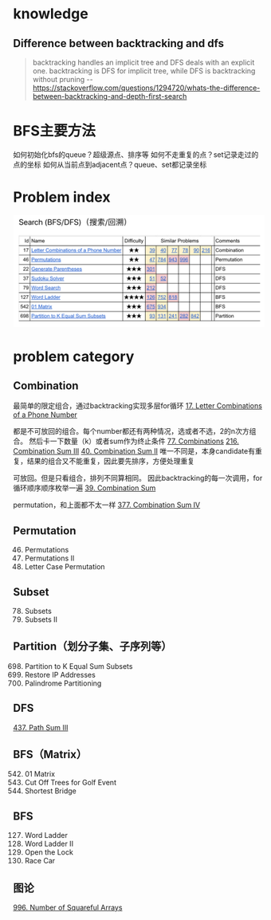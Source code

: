 # knowledge
## Difference between backtracking and dfs
>backtracking handles an implicit tree and DFS deals with an explicit one. 
backtracking is DFS for implicit tree, while DFS is backtracking without pruning
-- https://stackoverflow.com/questions/1294720/whats-the-difference-between-backtracking-and-depth-first-search

# BFS主要方法
如何初始化bfs的queue？超级源点、排序等
如何不走重复的点？set记录走过的点的坐标
如何从当前点到adjacent点？queue、set都记录坐标

# Problem index
![](/lc/images/backtrack-search.png)


# problem category

## Combination
最简单的限定组合，通过backtracking实现多层for循环
[17. Letter Combinations of a Phone Number](https://leetcode.com/problems/letter-combinations-of-a-phone-number/)

都是不可放回的组合。每个number都还有两种情况，选或者不选，2的n次方组合。 然后卡一下数量（k）或者sum作为终止条件
[77. Combinations](https://leetcode.cn/problems/combinations/)
[216. Combination Sum III](https://leetcode.com/problems/combination-sum-iii/) 
[40. Combination Sum II](https://leetcode.com/problems/combination-sum-ii/)  唯一不同是，本身candidate有重复，结果的组合又不能重复，因此要先排序，方便处理重复

可放回。但是只看组合，排列不同算相同。  因此backtracking的每一次调用，for循环顺序顺序枚举一遍
[39. Combination Sum](https://leetcode.cn/problems/combination-sum/)

permutation，和上面都不太一样
[377. Combination Sum IV](https://leetcode.com/problems/combination-sum-iv/)

## Permutation
46. Permutations
47. Permutations II
784. Letter Case Permutation

## Subset
78. Subsets
90. Subsets II

## Partition（划分子集、子序列等）
698. Partition to K Equal Sum Subsets
93. Restore IP Addresses
131. Palindrome Partitioning

## DFS
[437. Path Sum III](https://leetcode.com/problems/path-sum-iii/)

## BFS（Matrix）
542. 01 Matrix
675. Cut Off Trees for Golf Event
934. Shortest Bridge



## BFS
127. Word Ladder
126. Word Ladder II
752. Open the Lock
818. Race Car


## 图论
[996. Number of Squareful Arrays](https://leetcode.com/problems/number-of-squareful-arrays/)
